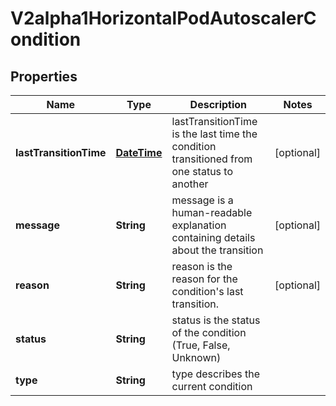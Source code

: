 
# V2alpha1HorizontalPodAutoscalerCondition

## Properties
Name | Type | Description | Notes
------------ | ------------- | ------------- | -------------
**lastTransitionTime** | [**DateTime**](DateTime.md) | lastTransitionTime is the last time the condition transitioned from one status to another |  [optional]
**message** | **String** | message is a human-readable explanation containing details about the transition |  [optional]
**reason** | **String** | reason is the reason for the condition&#39;s last transition. |  [optional]
**status** | **String** | status is the status of the condition (True, False, Unknown) | 
**type** | **String** | type describes the current condition | 



